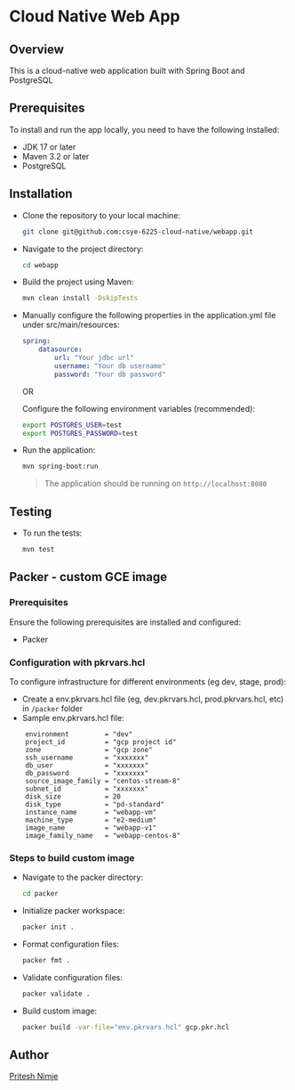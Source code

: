 # Cloud Native Web App

## Overview

This is a cloud-native web application built with Spring Boot and PostgreSQL

## Prerequisites

To install and run the app locally, you need to have the following installed:

- JDK 17 or later
- Maven 3.2 or later
- PostgreSQL


## Installation

- Clone the repository to your local machine:

   ```sh
   git clone git@github.com:csye-6225-cloud-native/webapp.git
   ```

- Navigate to the project directory:
   
    ```sh
   cd webapp
   ```

- Build the project using Maven:

    ```sh
   mvn clean install -DskipTests
   ```

- Manually configure the following properties in the application.yml file under src/main/resources:
    ```yml
    spring:
        datasource:
            url: "Your jdbc url"
            username: "Your db username"
            password: "Your db password"
    ```

    OR

    Configure the following environment variables (recommended):
    ```sh
    export POSTGRES_USER=test
    export POSTGRES_PASSWORD=test
    ```
    

- Run the application:
   ```sh
   mvn spring-boot:run
   ```
    > The application should be running on `http://localhost:8080`

## Testing

- To run the tests:

    ```sh
    mvn test
    ```

## Packer - custom GCE image

### Prerequisites

Ensure the following prerequisites are installed and configured:

- Packer

### Configuration with pkrvars.hcl

To configure infrastructure for different environments (eg dev, stage, prod):

- Create a env.pkrvars.hcl file (eg, dev.pkrvars.hcl, prod.pkrvars.hcl, etc) in `/packer` folder
- Sample env.pkrvars.hcl file:
```hcl
    environment         = "dev"
    project_id          = "gcp project id"
    zone                = "gcp zone"
    ssh_username        = "xxxxxxx"
    db_user             = "xxxxxxx"
    db_password         = "xxxxxxx"
    source_image_family = "centos-stream-8"
    subnet_id           = "xxxxxxx"
    disk_size           = 20
    disk_type           = "pd-standard"
    instance_name       = "webapp-vm"
    machine_type        = "e2-medium"
    image_name          = "webapp-v1"
    image_family_name   = "webapp-centos-8"

``` 

### Steps to build custom image

- Navigate to the packer directory:
    ```sh
   cd packer
   ```

- Initialize packer workspace:
    ```sh
   packer init .
   ```

- Format configuration files:
    ```sh
   packer fmt .
   ```

- Validate configuration files:
    ```sh
   packer validate .
   ```

- Build custom image:
    ```sh
   packer build -var-file="env.pkrvars.hcl" gcp.pkr.hcl
   ```
  
## Author

[Pritesh Nimje](mailto:nimje.p@northeastern.edu)
